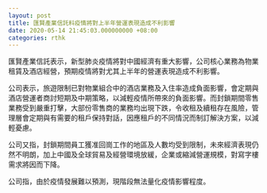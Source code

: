 ```yaml
---
layout: post
title: 匯賢產業信託料疫情將對上半年營運表現造成不利影響
date: 2020-05-14 21:45:03.000000000 +08:00
categories: rthk
---
```


匯賢產業信託表示，新型肺炎疫情將對中國經濟有重大影響，公司核心業務為物業租賃及酒店經營，預期疫情將對尤其上半年的營運表現造成不利影響。

公司表示，旅遊限制已對物業組合中的酒店業務及入住率造成負面影響，會定期與酒店營運者商討短期及中期策略，以減輕疫情所帶來的負面影響。而封鎖期間零售業務受到嚴重打擊，大部份零售商的業務均出現下跌，令收租及續租存在風險，管理層會定期與有需要的租戶保持對話，因應租戶的不同情況而制訂解決方案，以減輕憂慮。

公司又指，封鎖期間員工獲准回崗工作的地區及人數均受到限制，未來經濟表現仍然不明朗，加上中國及全球貿易及經營環境放緩，企業或縮減營運規模，對寫字樓需求將因而下降。

公司指，由於疫情發展難以預測，現階段無法量化疫情影響程度。
